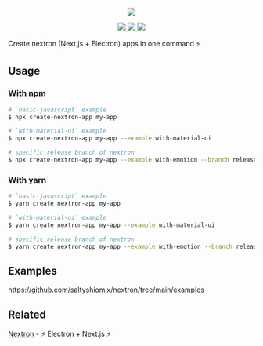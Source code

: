 <p align="center"><img src="https://i.imgur.com/DNOsAH0.png"></p>

<p align="center">
  <a href="https://github.com/unicodeveloper/awesome-nextjs">
    <img src="https://cdn.rawgit.com/sindresorhus/awesome/d7305f38d29fed78fa85652e3a63e154dd8e8829/media/badge.svg">
  </a>
  <a href="https://www.npmjs.com/package/create-nextron-app">
    <img src="https://img.shields.io/npm/v/create-nextron-app.svg">
  </a>
  <a href="https://www.npmjs.com/package/create-nextron-app">
    <img src="https://img.shields.io/npm/dt/create-nextron-app.svg">
  </a>
</p>

Create nextron (Next.js + Electron) apps in one command ⚡

## Usage

### With npm

```bash
# `basic-javascript` example
$ npx create-nextron-app my-app

# `with-material-ui` example
$ npx create-nextron-app my-app --example with-material-ui

# specific release branch of nextron
$ npx create-nextron-app my-app --example with-emotion --branch release/v8
```

### With yarn

```bash
# `basic-javascript` example
$ yarn create nextron-app my-app

# `with-material-ui` example
$ yarn create nextron-app my-app --example with-material-ui

# specific release branch of nextron
$ yarn create nextron-app my-app --example with-emotion --branch release/v8
```

## Examples

<https://github.com/saltyshiomix/nextron/tree/main/examples>

## Related

[Nextron](https://github.com/saltyshiomix/nextron) - ⚡ Electron + Next.js ⚡
